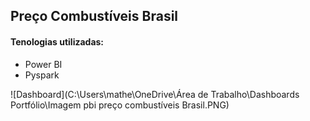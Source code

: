 ## Preço Combustíveis Brasil

#### Tenologias utilizadas:

* Power BI
* Pyspark

![Dashboard](C:\Users\mathe\OneDrive\Área de Trabalho\Dashboards Portfólio\Imagem pbi preço combustíveis Brasil.PNG)

